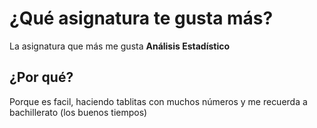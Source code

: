 # ¿Qué asignatura te gusta más?

La asignatura que más me gusta **Análisis Estadístico**

## ¿Por qué?

Porque es facil, haciendo tablitas con muchos números y me recuerda a bachillerato (los buenos tiempos)
